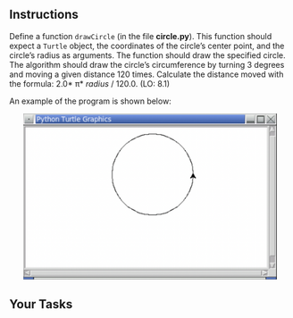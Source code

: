 <!-- manual -->

## Instructions

Define a function `drawCircle` (in the file **circle.py**). This function should expect a `Turtle` object, the coordinates of the circle’s center point, and the circle’s radius as arguments. The function should draw the specified circle. The algorithm should draw the circle’s circumference by turning 3 degrees and moving a given distance 120 times. Calculate the distance moved with the formula: 2.0* π* _radius_ / 120.0. (LO: 8.1)

An example of the program is shown below:

<p align="center">
    <img src="../assets/8.1.png" width="90%" alt="A Python Turtle Graphics window showing a large black circle drawn on a white background. The turtle cursor, shaped like a small black arrowhead, is positioned on the upper-right portion of the circle, indicating the drawing direction.
">
</p>

## Your Tasks
